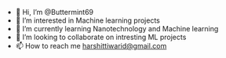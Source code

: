 - 👋 Hi, I’m @Buttermint69
- 👀 I’m interested in Machine learning projects
- 🌱 I’m currently learning Nanotechnology and Machine learning
- 💞️ I’m looking to collaborate on intresting ML projects
- 📫 How to reach me harshittiwarid@gmail.com

<!---
Buttermint69/Buttermint69 is a ✨ special ✨ repository because its `README.md` (this file) appears on your GitHub profile.
You can click the Preview link to take a look at your changes.
--->
